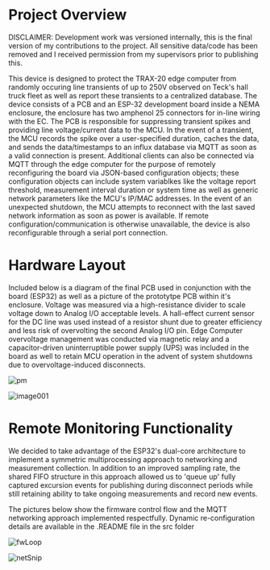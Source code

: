 # Project Overview

DISCLAIMER: Development work was versioned internally, this is the final version of my contributions to the project. All sensitive data/code has been removed and I 
received permission from my supervisors prior to publishing this.

This device is designed to protect the TRAX-20 edge computer from randomly occuring line transients of up to 250V observed on Teck's hall truck fleet as well as report these transients to a centralized database. The device consists of a PCB and an ESP-32 development board inside a NEMA enclosure, the enclosure has two amphenol 25 connectors for in-line wiring with the EC. The PCB is responsible for suppressing transient spikes and providing line voltage/current data to the MCU. In the event of a transient, the MCU records the spike over a user-specified duration, caches the data, and sends the data/timestamps to an influx database via MQTT as soon as a valid connection is present. Additional clients can also be connected via MQTT through the edge computer for the purpose of remotely reconfiguring the board via JSON-based configuration objects; these configuration objects can include system variablkes like the voltage report threshold, measurement interval duration or system time as well as generic network parameters like the MCU's IP/MAC addresses. In the event of an unexpected shutdown, the MCU attempts to reconnect with the last saved network information as soon as power is available. If remote configuration/communication is otherwise unavailable, the device is also reconfigurable through a serial port connection.

# Hardware Layout

Included below is a diagram of the final PCB used in conjunction with the board (ESP32) as well as a picture of the prototytpe PCB within it's enclosure. Voltage was measured via a high-resistance divider to scale voltage down to Analog I/O acceptable levels. A hall-effect current sensor for the DC line was used instead of a resistor shunt due to greater efficiency and less risk of overvolting the second Analog I/O pin. Edge Computer overvoltage management was conducted via magnetic relay and a capacitor-driven uninterruptible power supply (UPS) was included in the board as well to retain MCU operation in the advent of system shutdowns due to overvoltage-induced disconnects. 

![pm](https://user-images.githubusercontent.com/62817066/207215054-6325a705-9be0-4183-b9c1-6a432b17dace.PNG)

![image001](https://user-images.githubusercontent.com/62817066/232631302-dcfb17cd-7354-4d48-b595-cb2305711c41.jpg)

# Remote Monitoring Functionality

We decided to take advantage of the ESP32's dual-core architecture to implement a symmetric multiprocessing approach to networking and measurement collection. In addition to an improved sampling rate, the shared FIFO structure in this approach allowed us to 'queue up' fully captured excursion events for publishing during disconnect periods while still retaining ability to take ongoing measurements and record new events.

The pictures below show the firmware control flow and the MQTT networking approach implemented respectfully. Dynamic re-configuration details are available in the .README file in the src folder

![fwLoop](https://user-images.githubusercontent.com/62817066/207207799-215c1a16-aaea-4c58-893d-5b96a06b81b5.PNG)

![netSnip](https://user-images.githubusercontent.com/62817066/207207844-887dbe89-953f-4aeb-beba-219463f6eac3.PNG)


